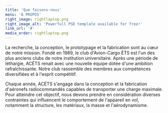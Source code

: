 ```yaml
---
title: 'Que faisons-nous'
menu: 'À PROPOS'
right_image: rightlaptop.png
right_image_alt: 'Powerfull PSD template available for free!'
link_url: '#'
media_order: rightlaptop.png
---
```


La recherche, la conception, le prototypage et la fabrication sont au cœur de notre mission. Fondé en 1989, le club d'Avion-Cargo ÉTS est l'un des plus anciens clubs de notre institution universitaire. Après une période de léthargie, ACÉTS renait avec une nouvelle équipe dotée d'une ambition rafraîchissante. Notre club rassemble des membres aux compétences diversifiées et à l'esprit compétitif.

Chaque année, ACÉTS s'engage dans la conception et la fabrication d'aéronefs radiocommandés capables de transporter une charge maximale. Pour atteindre cet objectif, nous devons prendre en considération diverses contraintes qui influencent le comportement de l'appareil en vol, notamment la structure, les matériaux, la masse et l'aérodynamisme.